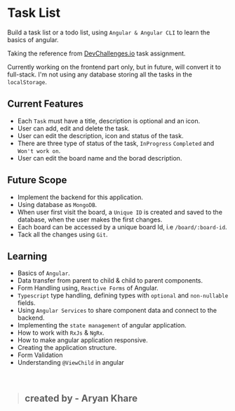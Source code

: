 # Task List

Build a task list or a todo list, using `Angular & Angular CLI` to learn the basics of angular.

Taking the reference from [DevChallenges.io](www.devchallenge.io) task assignment.

Currently working on the frontend part only, but in future, will convert it to full-stack. I'm not using any database storing all the tasks in the `localStorage`.


## Current Features

* Each `Task` must have a title, description is optional and an icon.
* User can add, edit and delete the task.
* User can edit the description, icon and status of the task.
* There are three type of status of the task, `InProgress` `Completed` and `Won't work on`.
* User can edit the board name and the borad description.


## Future Scope

* Implement the backend for this application.
* Using database as `MongoDB`.
* When user first visit the board, a `Unique ID` is created and saved to the database, when the user makes the first changes.
* Each board can be accessed by a unique board Id, i.e `/board/:board-id`.
* Tack all the changes using `Git`.


## Learning 

* Basics of `Angular`.
* Data transfer from parent to child & child to parent components.
* Form Handling using, `Reactive Forms` of Angular.
* `Typescript` type handling, defining types with `optional` and `non-nullable` fields.
* Using `Angular Services` to share component data and connect to the backend.
* Implementing the `state management` of angular application.
* How to work with `RxJs` & `NgRx`.
* How to make angular application responsive.
* Creating the application structure.
* Form Validation
* Understanding `@ViewChild` in angular

<br>

> ## created by - Aryan Khare